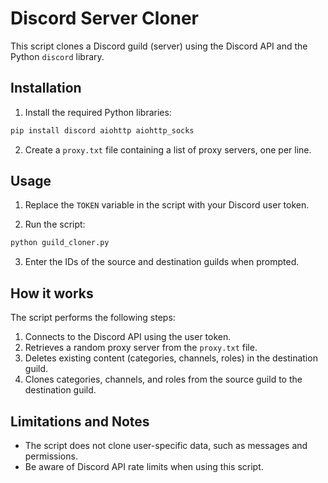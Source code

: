 # Discord Server Cloner

This script clones a Discord guild (server) using the Discord API and the Python `discord` library.

## Installation

1. Install the required Python libraries:

```bash
pip install discord aiohttp aiohttp_socks
```

2. Create a `proxy.txt` file containing a list of proxy servers, one per line.

## Usage

1. Replace the `TOKEN` variable in the script with your Discord user token.

2. Run the script:

```bash
python guild_cloner.py
```

3. Enter the IDs of the source and destination guilds when prompted.

## How it works

The script performs the following steps:

1. Connects to the Discord API using the user token.
2. Retrieves a random proxy server from the `proxy.txt` file.
3. Deletes existing content (categories, channels, roles) in the destination guild.
4. Clones categories, channels, and roles from the source guild to the destination guild.

## Limitations and Notes

- The script does not clone user-specific data, such as messages and permissions.
- Be aware of Discord API rate limits when using this script.

